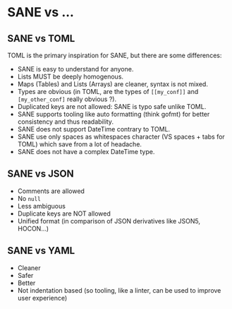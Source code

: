 # SANE vs ...


## SANE vs TOML

TOML is the primary inspiration for SANE, but there are some differences:

* SANE is easy to understand for anyone.
* Lists MUST be deeply homogenous.
* Maps (Tables) and Lists (Arrays) are cleaner, syntax is not mixed.
* Types are obvious (in TOML, are the types of `[[my_conf]]` and `[my_other_conf]` really obvious ?).
* Duplicated keys are not allowed: SANE is typo safe unlike TOML.
* SANE supports tooling like auto formatting (think gofmt) for better consistency and thus readability.
* SANE does not support DateTime contrary to TOML.
* SANE use only spaces as whitespaces character (VS spaces + tabs for TOML) which save from a lot of headache.
* SANE does not have a complex DateTime type.

## SANE vs JSON

* Comments are allowed
* No `null`
* Less ambiguous
* Duplicate keys are NOT allowed
* Unified format (in comparison of JSON derivatives like JSON5, HOCON...)


## SANE vs YAML

* Cleaner
* Safer
* Better
* Not indentation based (so tooling, like a linter, can be used to improve user experience)
